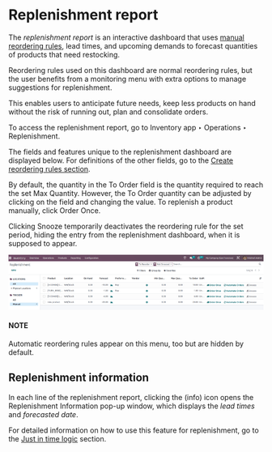 # Replenishment report

The *replenishment report* is an interactive dashboard that uses [manual reordering rules](reordering_rules.md), lead times, and upcoming demands to forecast quantities of products that need
restocking.

Reordering rules used on this dashboard are normal reordering rules, but the user benefits from a
monitoring menu with extra options to manage suggestions for replenishment.

This enables users to anticipate future needs, keep less products on hand without the risk of
running out, plan and consolidate orders.

To access the replenishment report, go to Inventory app ‣ Operations ‣
Replenishment.

The fields and features unique to the replenishment dashboard are displayed below. For definitions
of the other fields, go to the [Create reordering rules section](reordering_rules.md#inventory-warehouses-storage-rr-fields).

By default, the quantity in the To Order field is the quantity required to reach the set
Max Quantity. However, the To Order quantity can be adjusted by clicking on
the field and changing the value. To replenish a product manually, click <i class="fa fa-truck"></i>
Order Once.

Clicking <i class="fa fa-bell-slash"></i> Snooze temporarily deactivates the reordering rule for
the set period, hiding the entry from the replenishment dashboard, when it is supposed to appear.

![Replenishment report that displays recommended quantities to order.](../../../../../_images/replenishment-dashboard.png)

#### NOTE
Automatic reordering rules appear on this menu, too but are hidden by default.

## Replenishment information

In each line of the replenishment report, clicking the <i class="fa fa-info-circle"></i> (info)
icon opens the Replenishment Information pop-up window, which displays the *lead times*
and *forecasted date*.

For detailed information on how to use this feature for replenishment, go to the [Just in time
logic](reordering_rules.md#inventory-warehouses-storage-just-in-time) section.

